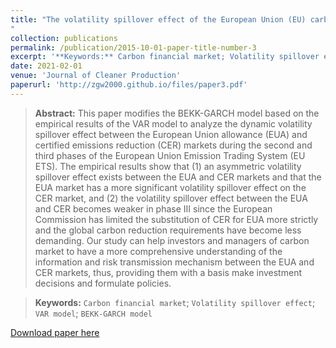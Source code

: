 ```yaml
---
title: "The volatility spillover effect of the European Union (EU) carbon financial market
"
collection: publications
permalink: /publication/2015-10-01-paper-title-number-3
excerpt: '**Keywords:** Carbon financial market; Volatility spillover effect; VAR model; BEKK-GARCH model'
date: 2021-02-01
venue: 'Journal of Cleaner Production'
paperurl: 'http://zgw2000.github.io/files/paper3.pdf'
---
```

> **Abstract:** This paper modifies the BEKK-GARCH model based on the empirical results of the VAR model to analyze the dynamic volatility spillover effect between the European Union allowance (EUA) and certified emissions reduction (CER) markets during the second and third phases of the European Union Emission Trading System (EU ETS). The empirical results show that (1) an asymmetric volatility spillover effect exists between the EUA and CER markets and that the EUA market has a more significant volatility spillover effect on the CER market, and (2) the volatility spillover effect between the EUA and CER becomes weaker in phase III since the European Commission has limited the substitution of CER for EUA more strictly and the global carbon reduction requirements have become less demanding. Our study can help investors and managers of carbon market to have a more comprehensive understanding of the information and risk transmission mechanism between the EUA and CER markets, thus, providing them with a basis make investment decisions and formulate policies.

> **Keywords:** `Carbon financial market`; `Volatility spillover effect`; `VAR model`; `BEKK-GARCH model`

[Download paper here](http://academicpages.github.io/files/paper3.pdf)

